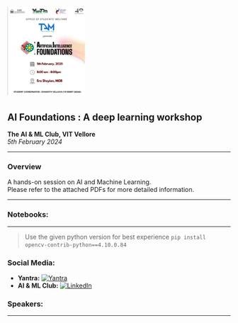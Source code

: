 # <img src="./banner.png" alt="AI Foundations : A deep learning workshop" width="auto" height="200" />

## AI Foundations : A deep learning workshop

**The AI & ML Club, VIT Vellore**  
_5th February 2024_

---

### Overview

A hands-on session on AI and Machine Learning.  
Please refer to the attached PDFs for more detailed information.

---

### Notebooks:

---

> Use the given python version for best experience
> `pip install opencv-contrib-python==4.10.0.84`

### Social Media:

- **Yantra:** [![Yantra](https://img.shields.io/badge/Yantra-Website-blue)](https://www.yantra.swvit.in/)
- **AI & ML Club:** [![LinkedIn](https://img.shields.io/badge/LinkedIn-TAM--VIT-blue)](https://www.linkedin.com/company/tam-vit/)

### Speakers:

---
